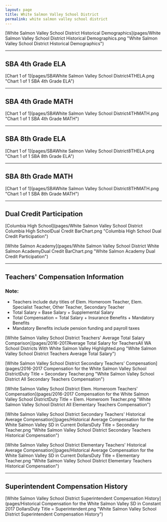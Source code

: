 ```yaml
---
layout: page
title: White Salmon Valley School District
permalink: white salmon valley school district
---
```



[White Salmon Valley School District Historical Demographics](pages/White Salmon Valley School District Historical Demographics.png "White Salmon Valley School District Historical Demographics")

___

## SBA 4th Grade ELA

[Chart 1 of 1](pages/SBAWhite Salmon Valley School District4THELA.png "Chart 1 of 1 SBA 4th Grade ELA")


___

## SBA 4th Grade MATH

[Chart 1 of 1](pages/SBAWhite Salmon Valley School District4THMATH.png "Chart 1 of 1 SBA 4th Grade MATH")


___

## SBA 8th Grade ELA

[Chart 1 of 1](pages/SBAWhite Salmon Valley School District8THELA.png "Chart 1 of 1 SBA 8th Grade ELA")


___

## SBA 8th Grade MATH

[Chart 1 of 1](pages/SBAWhite Salmon Valley School District8THMATH.png "Chart 1 of 1 SBA 8th Grade MATH")


___

## Dual Credit Participation

[Columbia High School](pages/White Salmon Valley School District Columbia High SchoolDual Credit BarChart.png "Columbia High School Dual Credit Participation")

[White Salmon Academy](pages/White Salmon Valley School District White Salmon AcademyDual Credit BarChart.png "White Salmon Academy Dual Credit Participation")


___

## Teachers' Compensation Information
### Note:
- Teachers include duty titles of Elem. Homeroom Teacher, Elem. Specialist Teacher, Other Teacher, Secondary Teacher
- Total Salary = Base Salary + Supplemental Salary
- Total Compensation = Total Salary + Insurance Benefits + Mandatory Benefits
- Mandatory Benefits include pension funding and payroll taxes

[White Salmon Valley School District Teachers' Average Total Salary Comparison](pages/2016-2017Average Total Salary for TeachersAll WA School Districts With White Salmon Valley Highlighted.png "White Salmon Valley School District Teachers Average Total Salary")

[White Salmon Valley School District Secondary Teachers' Compensation](pages/2016-2017 Compensation for the White Salmon Valley School DistrictDuty Title = Secondary Teacher.png "White Salmon Valley School District All Secondary Teachers Compensation")

[White Salmon Valley School District Elem. Homeroom Teachers' Compensation](pages/2016-2017 Compensation for the White Salmon Valley School DistrictDuty Title = Elem. Homeroom Teacher.png "White Salmon Valley School District All Elementary Teachers Compensation")

[White Salmon Valley School District Secondary Teachers' Historical Average Compensation](pages/Historical Average Compensation for the White Salmon Valley SD in Current DollarsDuty Title = Secondary Teacher.png "White Salmon Valley School District Secondary Teachers Historical Compensation")

[White Salmon Valley School District Elementary Teachers' Historical Average Compensation](pages/Historical Average Compensation for the White Salmon Valley SD in Current DollarsDuty Title = Elementary Teacher.png "White Salmon Valley School District Elementary Teachers Historical Compensation")


___

## Superintendent Compensation History

[White Salmon Valley School District Superintendent Compensation History](pages/Historical Compensation for the White Salmon Valley SD in Constant 2017 DollarsDuty Title = Superintendent.png "White Salmon Valley School District Superintendent Compensation History")

